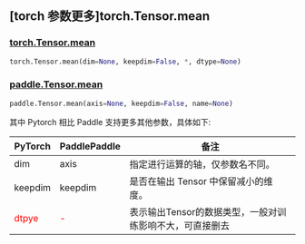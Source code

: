 ## [torch 参数更多]torch.Tensor.mean

### [torch.Tensor.mean](https://pytorch.org/docs/stable/generated/torch.Tensor.mean.html#torch.Tensor.mean)

```python
torch.Tensor.mean(dim=None, keepdim=False, *, dtype=None)
```

### [paddle.Tensor.mean](https://www.paddlepaddle.org.cn/documentation/docs/zh/api/paddle/Tensor_cn.html#mean-axis-none-keepdim-false-name-none)
```python
paddle.Tensor.mean(axis=None, keepdim=False, name=None)
```

其中 Pytorch 相比 Paddle 支持更多其他参数，具体如下:

| PyTorch               | PaddlePaddle                       | 备注                                     |
|-----------------------|------------------------------------|----------------------------------------|
| <font> dim </font>    | <font> axis </font>    | 指定进行运算的轴，仅参数名不同。                       |
| <font> keepdim </font> | <font> keepdim </font> | 是否在输出 Tensor 中保留减小的维度。                 |
| <font color='red'> dtpye </font> | <font color='red'> - </font>       | 表示输出Tensor的数据类型，一般对训练影响不大，可直接删去 |
